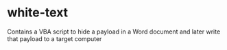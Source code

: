 # white-text
Contains a VBA script to hide a payload in a Word document and later write that payload to a target computer
